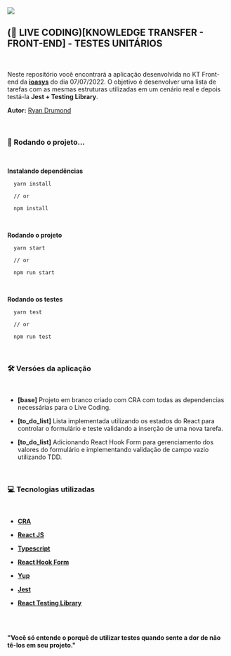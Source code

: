 <img src="https://cdn.discordapp.com/attachments/994590501032427593/994590764682190888/unknown.png" />

## (🔴 LIVE CODING)[KNOWLEDGE TRANSFER - FRONT-END] - TESTES UNITÁRIOS

<br />

Neste repositório você encontrará a aplicação desenvolvida no KT Front-end da <a href="https://ioasys.com.br/">**ioasys**</a> do dia 07/07/2022. O objetivo é desenvolver uma lista de tarefas com as mesmas estruturas utilizadas em um cenário real e depois testá-la **Jest + Testing Library**. 

**Autor:** <a href="https://ryandrumond.com">Ryan Drumond</a>

<br />

### 🚀 Rodando o projeto...

<br />

**Instalando dependëncias**

```
  yarn install
  
  // or
  
  npm install
```

<br />

**Rodando o projeto**

```
  yarn start
  
  // or
  
  npm run start
```

<br />

**Rodando os testes**

```
  yarn test
  
  // or
  
  npm run test
```

<br />

### 🛠️ Versóes da aplicação

<br />

* **[base]** Projeto em branco criado com CRA com todas as dependencias necessárias para o Live Coding.

* **[to_do_list]** Lista implementada utilizando os estados do React para controlar o formulário e teste validando a inserção de uma nova tarefa.

* **[to_do_list]** Adicionando React Hook Form para gerenciamento dos valores do formulário e implementando validação de campo vazio utilizando TDD.

<br />

### 💻 Tecnologias utilizadas

<br />

* <a href="https://create-react-app.dev/">**CRA**</a>

* <a href="https://pt-br.reactjs.org/">**React JS**</a>

* <a href="https://www.typescriptlang.org/">**Typescript**</a>

* <a href="https://react-hook-form.com/">**React Hook Form**</a>

* <a href="https://www.npmjs.com/package/yup">**Yup**</a>

* <a href="https://jestjs.io/">**Jest**</a>

* <a href="https://testing-library.com/docs/react-testing-library/intro">**React Testing Library**</a>

<br />

<br />

**"Você só entende o porquê de utilizar testes quando sente a dor de não tê-los em seu projeto."**
